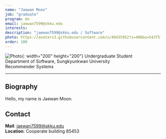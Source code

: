 ```yaml
---
name: "Jaewan Moon"
job: "graduate"
program: ms
email: jaewan7599@skku.edu
interests:
description: "jaewan7599@skku.edu / Software"
photo: https://avatars3.githubusercontent.com/u/49435952?s=400&u=54375f630b087b043d34ef265478f975dfceb4df&v=4
order: 100
---
```


<!-- Post name should be this form: name.md
        For example, Gildong Hong.md -->

<!-- Fill the contents where --Fill-- exists -->
<!-- The example is in '_authors/Jongwuk Lee.md' or '_authors/Jiwoo Kim.md'>

<!-- For 'name' front matter, follow this format: Gildong Hong -->
<!-- For 'job' front matter, choose the one of these: professor / graduate / undergraduate / alumni -->
<!-- For 'description' front matter, write down your email address and areas of interests.
        Email address is nessecary for graduate students.
        Follow this format: example@skku.edu / Computer Science -->

![Photo](https://avatars3.githubusercontent.com/u/49435952?s=400&u=54375f630b087b043d34ef265478f975dfceb4df&v=4){: width="200" height="200"}
Undergraduate Student<br>Department of Software, Sungkyunkwan University<br>Recommender Systems

<!-- If you have a photo, then write that url in (). Photo can be anything with 200x200 size. -->
<!-- Fill the position, institution/department, interests
        For example, Graduate Student<br>Department of Software, Sungkyunkwan University<br>Recommender Systems, Natural Language Processing, Neuroimaging Analysis and Understanding -->

<hr>

## Biography
Hello, my name is Jaewan Moon.<!-- Write your own biography contents. -->

## Contact
**Mail**: jaewan7599@skku.edu <!-- Write your own email address -->
<br>
**Location**: Cooperate building 85453 <!-- 85453 or your location address -->
